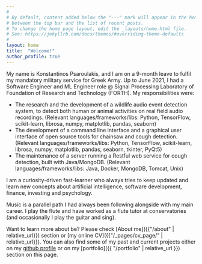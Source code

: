 ```yaml
---
#
# By default, content added below the "---" mark will appear in the home page
# between the top bar and the list of recent posts.
# To change the home page layout, edit the _layouts/home.html file.
# See: https://jekyllrb.com/docs/themes/#overriding-theme-defaults
#
layout: home
title:  "Welcome!"
author_profile: true
---
```


My name is Konstantinos Psaroulakis, and I am on a 9-month leave to fulfil my mandatory military service for Greek Army. Up to June 2021, I had a Software Engineer and ML Engineer role @ Signal Processing Laboratory of Foundation of Research and Technology (FORTH). 
My responsibilities were:

 - The research and the development of a wildlife audio event detection system, to detect both human or animal activities on real field audio recordings. (Relevant languages/frameworks/libs: Python, TensorFlow, scikit-learn, librosa, numpy, matplotlib, pandas, seaborn)
- The development of a command line interface and a graphical user interface of open source tools for chainsaw and cough detection. (Relevant languages/frameworks/libs: Python, TensorFlow, scikit-learn, librosa, numpy, matplotlib, pandas, seaborn, tkinter, PyQt5)
- The maintenance of a server running a Restful web service for cough detection, built with Java/MongoDB. (Relevant languages/frameworks/libs: Java, Docker, MongoDB, Tomcat, Unix)

I am a curiosity-driven fast-learner who always tries to keep updated and learn new concepts about artificial intelligence, software development, finance, investing and psychology.


Music is a parallel path I had always been following alongside with my main career. I play the flute and have worked as a flute tutor at conservatories (and occasionally I play the guitar and sing).

Want to learn more about be? Please check [About me]({{"/about" | relative_url}}) section or [my online CV]({{"/_pages/cv_page/" | relative_url}}).
You can also find some of my past and current projects either on my [github profile](https://github.com/konpsar/) or on my [portfolio]({{ "/portfolio" | relative_url }}) section on this page.

<br/><br/>